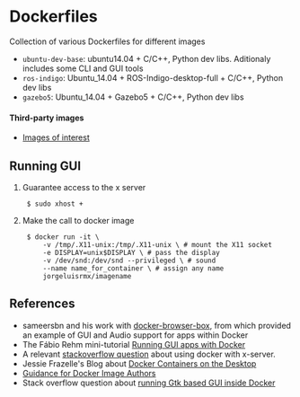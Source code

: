 Dockerfiles
===========

Collection of various Dockerfiles for different images

* `ubuntu-dev-base`: ubuntu14.04 + C/C++, Python dev libs. Aditionaly includes some CLI and GUI tools
* `ros-indigo`: Ubuntu_14.04 + ROS-Indigo-desktop-full + C/C++, Python dev libs
* `gazebo5`: Ubuntu_14.04 + Gazebo5 + C/C++, Python dev libs

#### Third-party images

* [Images of interest](ImagesOfInterest.md)

## Running GUI

1. Guarantee access to the x server

    	$ sudo xhost +

2. Make the call to docker image

    	$ docker run -it \
            -v /tmp/.X11-unix:/tmp/.X11-unix \ # mount the X11 socket
            -e DISPLAY=unix$DISPLAY \ # pass the display
            -v /dev/snd:/dev/snd --privileged \ # sound
            --name name_for_container \ # assign any name
            jorgeluisrmx/imagename

## References

* sameersbn and his work with [docker-browser-box](https://github.com/sameersbn/docker-browser-box), from which provided an example of GUI and Audio support for apps within Docker
* The Fábio Rehm mini-tutorial [Running GUI apps with Docker](http://fabiorehm.com/blog/2014/09/11/running-gui-apps-with-docker/)
* A relevant [stackoverflow question](http://stackoverflow.com/questions/25281992/alternatives-to-ssh-x11-forwarding-for-docker-containers) about using docker with x-server.
* Jessie Frazelle's Blog about [Docker Containers on the Desktop](https://blog.jessfraz.com/posts/docker-containers-on-the-desktop.html)
* [Guidance for Docker Image Authors](http://www.projectatomic.io/docs/docker-image-author-guidance/)
* Stack overflow question about [running Gtk based GUI inside Docker](http://stackoverflow.com/questions/28392949/running-chromium-inside-docker-gtk-cannot-open-display-0)
